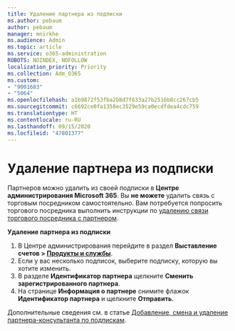 ```yaml
---
title: Удаление партнера из подписки
ms.author: pebaum
author: pebaum
manager: mnirkhe
ms.audience: Admin
ms.topic: article
ms.service: o365-administration
ROBOTS: NOINDEX, NOFOLLOW
localization_priority: Priority
ms.collection: Adm_O365
ms.custom:
- "9001683"
- "5064"
ms.openlocfilehash: a1b9872f53fba2b8d7f633a27b2516b8cc267cb5
ms.sourcegitcommit: c6692ce0fa1358ec3529e59ca0ecdfdea4cdc759
ms.translationtype: HT
ms.contentlocale: ru-RU
ms.lasthandoff: 09/15/2020
ms.locfileid: "47801377"
---
```

# <a name="remove-a-partner-from-a-subscription"></a>Удаление партнера из подписки

Партнеров можно удалить из своей подписки в **Центре администрирования Microsoft 365**. Вы **не можете** удалить связь с торговым посредником самостоятельно. Вам потребуется попросить торгового посредника выполнить инструкции по [удалению связи торгового посредника с партнером](https://docs.microsoft.com/partner-center/remove-a-relationship).

**Удаление партнера из подписки**

1. В Центре администрирования перейдите в раздел **Выставление счетов > [Продукты и службы](https://go.microsoft.com/fwlink/p/?linkid=842054)**.
2. Если у вас несколько подписок, выберите подписку, которую вы хотите изменить.
3. В разделе **Идентификатор партнера** щелкните **Сменить зарегистрированного партнера**.
4. На странице **Информация о партнере** снимите флажок **Идентификатор партнера** и щелкните **Отправить**.

Дополнительные сведения см. в статье [Добавление, смена и удаление партнера-консультанта по подпискам](https://docs.microsoft.com/microsoft-365/admin/misc/add-partner?view=o365-worldwide).
